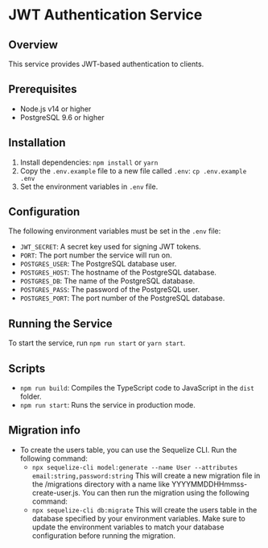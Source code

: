 # JWT Authentication Service

## Overview
This service provides JWT-based authentication to clients.

## Prerequisites
- Node.js v14 or higher
- PostgreSQL 9.6 or higher

## Installation
1. Install dependencies: `npm install` or `yarn`
2. Copy the `.env.example` file to a new file called `.env`: `cp .env.example .env`
3. Set the environment variables in `.env` file.

## Configuration
The following environment variables must be set in the `.env` file:

- `JWT_SECRET`: A secret key used for signing JWT tokens.
- `PORT`: The port number the service will run on.
- `POSTGRES_USER`: The PostgreSQL database user.
- `POSTGRES_HOST`: The hostname of the PostgreSQL database.
- `POSTGRES_DB`: The name of the PostgreSQL database.
- `POSTGRES_PASS`: The password of the PostgreSQL user.
- `POSTGRES_PORT`: The port number of the PostgreSQL database.

## Running the Service
To start the service, run `npm run start` or `yarn start`.

## Scripts
- `npm run build`: Compiles the TypeScript code to JavaScript in the `dist` folder.
- `npm run start`: Runs the service in production mode.

## Migration info
- To create the users table, you can use the Sequelize CLI. Run the following command:
    - `npx sequelize-cli model:generate --name User --attributes email:string,password:string`
    This will create a new migration file in the /migrations directory with a name like YYYYMMDDHHmmss-create-user.js. You can then run the migration using the following command:
    - `npx sequelize-cli db:migrate`
    This will create the users table in the database specified by your environment variables. Make sure to update the environment variables to match your database configuration before running the migration.